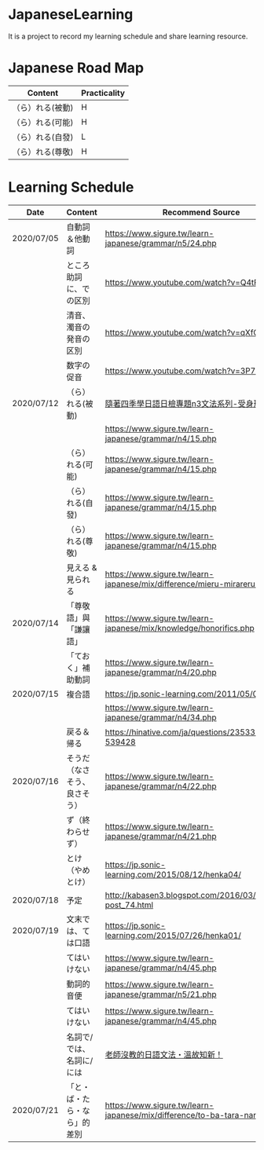 # JapaneseLearning
It is a project to record my learning schedule and share learning resource.

# Japanese Road Map

| Content | Practicality |
| ------------- | ------------- |
|（ら）れる(被動) | H |
|（ら）れる(可能) | H |
|（ら）れる(自發) | L |
|（ら）れる(尊敬) | H |

# Learning Schedule

| Date  | Content | Recommend Source |
| ------------- | ------------- | ------------- |
| 2020/07/05  | 自動詞＆他動詞 | https://www.sigure.tw/learn-japanese/grammar/n5/24.php |
|   | ところ助詞に、での区別  | https://www.youtube.com/watch?v=Q4tF4klx654 |
|   | 清音、濁音の発音の区別  | https://www.youtube.com/watch?v=qXfQdhf4Yd8 |
|   | 数字の促音  | https://www.youtube.com/watch?v=3P7luUNFVM8 |
| 2020/07/12  | （ら）れる(被動) |  <a href="https://www.facebook.com/notes/%E9%9A%A8%E8%91%97%E5%9B%9B%E5%AD%A3%E5%AD%B8%E6%97%A5%E8%AA%9E/%E6%97%A5%E6%AA%A2%E5%B0%88%E9%A1%8Cn3%E6%96%87%E6%B3%95%E7%B3%BB%E5%88%97-%E5%8F%97%E8%BA%AB%E5%BD%A2/1558856080875279/">隨著四季學日語日檢專題n3文法系列-受身形</a> |
|   |   | https://www.sigure.tw/learn-japanese/grammar/n4/15.php |
|   | （ら）れる(可能) | https://www.sigure.tw/learn-japanese/grammar/n4/15.php |
|   | （ら）れる(自發) | https://www.sigure.tw/learn-japanese/grammar/n4/15.php |
|   | （ら）れる(尊敬) | https://www.sigure.tw/learn-japanese/grammar/n4/15.php |
|   | 見える & 見られる | https://www.sigure.tw/learn-japanese/mix/difference/mieru-mirareru.php |
| 2020/07/14  | 「尊敬語」與「謙讓語」 | https://www.sigure.tw/learn-japanese/mix/knowledge/honorifics.php |
|   | 「ておく」補助動詞 | https://www.sigure.tw/learn-japanese/grammar/n4/20.php |
| 2020/07/15  | 複合語 | https://jp.sonic-learning.com/2011/05/05/gl55/ |
|   |   | https://www.sigure.tw/learn-japanese/grammar/n4/34.php |
|   | 戻る＆帰る | https://hinative.com/ja/questions/235331#answer-539428 |
| 2020/07/16  | そうだ（なさそう、良さそう） | https://www.sigure.tw/learn-japanese/grammar/n4/22.php |
|   | ず（終わらせず） | https://www.sigure.tw/learn-japanese/grammar/n4/21.php |
|   | とけ（やめとけ） | https://jp.sonic-learning.com/2015/08/12/henka04/ |
| 2020/07/18  | 予定 | http://kabasen3.blogspot.com/2016/03/blog-post_74.html |
| 2020/07/19  | 文末では、ては口語 | https://jp.sonic-learning.com/2015/07/26/henka01/ |
|   | てはいけない | https://www.sigure.tw/learn-japanese/grammar/n4/45.php |
|   | 動詞的音便 | https://www.sigure.tw/learn-japanese/grammar/n5/21.php |
|   | てはいけない | https://www.sigure.tw/learn-japanese/grammar/n4/45.php |
|   | 名詞で/では、名詞に/には | <a href="https://www.facebook.com/sonicjpn/photos/%E8%80%81%E5%B8%AB%E6%B2%92%E6%95%99%E7%9A%84%E6%97%A5%E8%AA%9E%E6%96%87%E6%B3%95%E6%BA%AB%E6%95%85%E7%9F%A5%E6%96%B0%E6%97%A5%E6%96%87%E4%B8%AD%E6%9C%89%E6%99%82%E5%80%99%E5%9C%A8%E5%8A%A9%E8%A9%9E%E7%9A%84%E5%BE%8C%E9%9D%A2%E6%9C%83%E5%8A%A0%E4%B8%8A%E3%81%AF%E4%BE%8B%E3%81%AB%E3%81%AB%E3%81%AF%E3%81%A7%E3%81%A7%E3%81%AF%E9%82%A3%E9%BA%BC%E5%9C%A8%E6%84%8F%E6%80%9D%E4%B8%8A%E6%9C%89%E4%BB%80%E9%BA%BC%E4%B8%8D%E4%B8%80%E6%A8%A3%E5%91%A2%E4%BE%8B%E5%8F%B0%E6%B9%BE%E3%81%A7%E8%BB%8A%E3%81%AF%E5%8F%B3%E5%81%B4%E9%80%9A%E8%A1%8C%E3%81%A7%E3%81%99%E5%8F%B0%E6%B9%BE%E3%81%A7%E3%81%AF%E8%BB%8A%E3%81%AF%E5%8F%B3%E5%81%B4%E9%80%9A%E8%A1%8C%E3%81%A7%E3%81%99%E5%9C%A8%E5%8F%B0%E7%81%A3%E8%BB%8A%E8%BC%9B%E6%98%AF%E9%9D%A0/10152630573826392/">老師沒教的日語文法・溫故知新！</a> |
| 2020/07/21  | 「と・ば・たら・なら」的差別 | https://www.sigure.tw/learn-japanese/mix/difference/to-ba-tara-nara.php |
